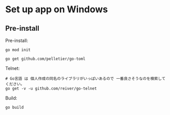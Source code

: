 # Set up app on Windows

## Pre-install

Pre-install:  

```shell
go mod init

go get github.com/pelletier/go-toml
```

Telnet:  

```shell
# Go言語 は 個人作成の同名のライブラリがいっぱいあるので 一番良さそうなのを検索してください。
go get -v -u github.com/reiver/go-telnet
```

Build:  

```shell
go build
```
